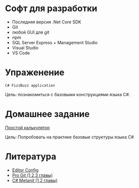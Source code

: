# Софт для разработки
* Последняя версия .Net Core SDK
* Git
* любой GUI для git
* npm
* SQL Server Express + Management Studio
* Visual Studio
* VS Code
# Упраженение
```C# FizzBuzz application``` 

Цель: познакомиться с базовыми конструкциями языка C#.

# Домашнее задание
[Простой калькулятор](https://docs.microsoft.com/ru-ru/visualstudio/get-started/csharp/tutorial-console?view=vs-2019)

Цель: Попробовать на практике базовые структуры языка C#
# Литература 
* [Editor Config](https://editorconfig.org/)
* [Pro Git (1,2,3 главы)](https://git-scm.com/book/ru/v2)
* [C# Metanit (1,2 главы)](https://metanit.com/sharp/tutorial/)

